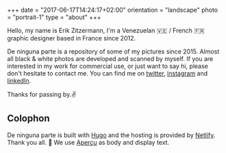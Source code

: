 +++
date = "2017-06-17T14:24:17+02:00"
orientation = "landscape"
photo = "portrait-1"
type = "about"
+++

Hello, my name is Erik Zitzermann, I'm a Venezuelan :venezuela: / French :fr: graphic designer based in France since 2012.

De ninguna parte is a repository of some of my pictures since 2015. Almost all black & white photos are developed and scanned by myself. If you are interested in my work for commercial use, or just want to say hi, please don't hesitate to contact me. You can find me on [twitter](https://twitter.com/erikzitzermann), [instagram](https://www.instagram.com/peleco/) and [linkedIn](https://www.linkedin.com/in/ezitzermann/).

Thanks for passing by.:v:


Colophon
--

De ninguna parte is built with [Hugo](https://gohugo.io/) and the hosting is provided by [Netlify](https://www.netlify.com/). Thank you all. :clap:
We use [Aperçu](https://www.colophon-foundry.org/typefaces/apercu/) as body and display text.
